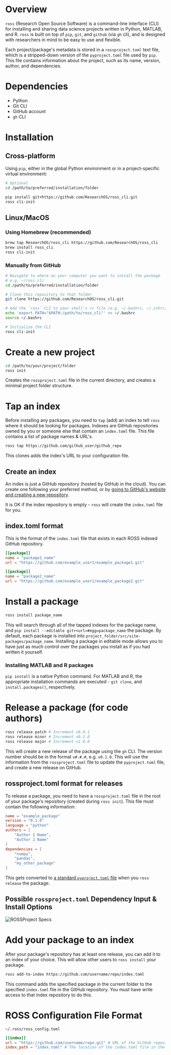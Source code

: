 # Overview
`ross` (Research Open Source Software) is a command-line interface (CLI) for installing and sharing data science projects written in Python, MATLAB, and R. `ross` is built on top of `pip`, `git`, and `github` (via `gh` cli), and is designed with researchers in mind to be easy to use and flexible.

Each project/package's metadata is stored in a `rossproject.toml` text file, which is a stripped-down version of the `pyproject.toml` file used by `pip`. This file contains information about the project, such as its name, version, author, and dependencies.

# Dependencies
- Python
- Git CLI
- GitHub account
- `gh` CLI

# Installation
## Cross-platform
Using `pip`, either in the global Python environment or in a project-specific virtual environment:
```bash
# Optional
cd /path/to/preferred/installation/folder
```

```bash
pip install git+https://github.com/ResearchOS/ross_cli.git
ross cli-init
```

## Linux/MacOS
### Using Homebrew (recommended)
```bash
brew tap ResearchOS/ross_cli https://github.com/ResearchOS/ross_cli
brew install ross_cli
ross cli-init
```

### Manually from GitHub
```bash
# Navigate to where on your computer you want to install the package
# e.g. ~/ross_cli
cd /path/to/preferred/installation/folder

# Clone this repository to that folder
git clone https://github.com/ResearchOS/ross_cli.git

# Add the `ross` CLI to your shell's rc file (e.g. ~/.bashrc, ~/.zshrc, ~/.bash_profile, etc.)
echo 'export PATH="$PATH:/path/to/ross_cli"' >> ~/.bashrc
source ~/.bashrc

# Initialize the CLI
ross cli-init
```

# Create a new project
```bash
cd /path/to/your/project/folder
ross init
```
Creates the `rossproject.toml` file in the current directory, and creates a minimal project folder structure.

# Tap an index
Before installing any packages, you need to `tap` (add) an index to tell `ross` where it should be looking for packages. Indexes are GitHub repositories owned by you or someone else that contain an `index.toml` file. This file contains a list of package names & URL's.
```bash
ross tap https://github.com/github_user/github_repo
```
This clones adds the index's URL to your configuration file.

## Create an index
An index is just a GitHub repository (hosted by GitHub in the cloud). You can create one following your preferred method, or by [going to GitHub's website and creating a new repository](https://docs.github.com/en/repositories/creating-and-managing-repositories/quickstart-for-repositories). 

It is OK if the index repository is empty - `ross` will create the `index.toml` file for you.

## index.toml format
This is the format of the `index.toml` file that exists in each ROSS indexed GitHub repository.
```toml
[[package]]
name = "package1_name"
url = "https://github.com/example_user1/example_package1.git"

[[package]]
name = "package2_name"
url = "https://github.com/example_user1/example_package2.git"
```

# Install a package
```bash
ross install package_name
```
This will search through all of the tapped indexes for the package name, and `pip install --editable git+<url>#egg=package_name` the package. By default, each package is installed into `project_folder/src/site-packages/package_name`. Installing a package in editable mode allows you to have just as much control over the packages you install as if you had written it yourself.

### Installing MATLAB and R packages
`pip install` is a native Python command. For MATLAB and R, the appropriate installation commands are executed - `git clone`, and `install.packages()`, respectively.

# Release a package (for code authors)
```bash
ross release patch # Increment v0.0.1
ross release minor # Increment v0.1.0
ross release major # Increment v1.0.0
```
This will create a new release of the package using the `gh` CLI. The version number should be in the format `v#.#.#`, e.g. `v0.1.0`. This will use the information from the `rossproject.toml` file to update the `pyproject.toml` file, and create a new release on GitHub.

## rossproject.toml format for releases
To release a package, you need to have a `rossproject.toml` file in the root of your package's repository (created during `ross init`). This file must contain the following information:
```toml
name = "example_package"
version = "0.1.0"
language = "python"
authors = [
    "Author 1 Name",
    "Author 2 Name"
]
dependencies = [
    "numpy",
    "pandas",
    "my_other_package"
]
```
This gets converted to [a standard `pyproject.toml` file](https://packaging.python.org/en/latest/guides/writing-pyproject-toml/#a-full-example) when you `ross release` the package.

## Possible `rossproject.toml` Dependency Input & Install Options
![ROSSProject Specs](docs/images/rossproject%20specs.png)

# Add your package to an index
After your package's repository has at least one release, you can add it to an index of your choice. This will allow other users to `ross install` your package.
```bash
ross add-to-index https://github.com/username/repo/index.toml
```
This command adds the specified package in the current folder to the specified `index.toml` file in the GitHub repository. You must have write access to that index repository to do this.

# ROSS Configuration File Format
`~/.ross/ross_config.toml`
```toml
[[index]]
url = "https://github.com/username/repo.git" # URL of the GitHub repository.
index_path = "index.toml" # The location of the index.toml file in the repository.
```